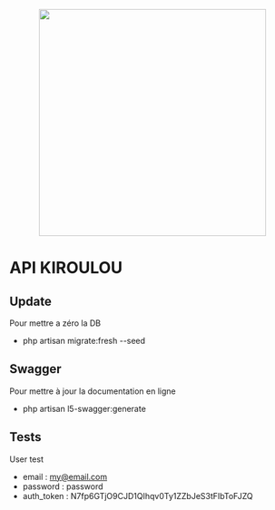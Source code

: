 <p align="center"><a href="https://laravel.com" target="_blank"><img src="https://raw.githubusercontent.com/laravel/art/master/logo-lockup/5%20SVG/2%20CMYK/1%20Full%20Color/laravel-logolockup-cmyk-red.svg" width="400"></a></p>

# API KIROULOU

## Update

Pour mettre a zéro la DB

-   php artisan migrate:fresh --seed

## Swagger

Pour mettre à jour la documentation en ligne

-   php artisan l5-swagger:generate

## Tests

User test

-   email : my@email.com
-   password : password
-   auth_token : N7fp6GTjO9CJD1QIhqv0Ty1ZZbJeS3tFIbToFJZQ
